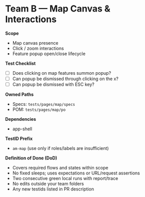 # Team B — Map Canvas & Interactions

**Scope**

- Map canvas presence
- Click / zoom interactions
- Feature popup open/close lifecycle

**Test Checklist**

- [ ] Does clicking on map features summon popup?
- [ ] Can popup be dismissed through clicking on the x?
- [ ] Can popup be dismissed with ESC key?

**Owned Paths**

- Specs: `tests/pages/map/specs`
- POM: `tests/pages/map/po`

**Dependencies**

- app-shell

**TestID Prefix**

- `am-map` (use only if roles/labels are insufficient)

**Definition of Done (DoD)**

- Covers required flows and states within scope
- No fixed sleeps; uses expectations or URL/request assertions
- Two consecutive green local runs with report/trace
- No edits outside your team folders
- Any new testids listed in PR description
